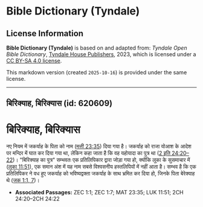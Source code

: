 # Bible Dictionary (Tyndale)

## License Information

**Bible Dictionary (Tyndale)** is based on and adapted from: _Tyndale Open Bible Dictionary_, [Tyndale House Publishers](https://tyndaleopenresources.com/), 2023, which is licensed under a [CC BY-SA 4.0 license](https://creativecommons.org/licenses/by-sa/4.0/legalcode.en).

This markdown version (created `2025-10-16`) is provided under the same license.



--------------------------------

## बिरिक्याह, बिरिक्यास (id: 620609)

बिरिक्याह, बिरिक्यास
====================

नए नियम में जकर्याह के पिता को नाम ([मत्ती 23:35](https://ref.ly/Matt23:35)) दिया गया है। जकर्याह को राजा योआश के आदेश पर मन्दिर में घात कर दिया गया था, लेकिन कहा जाता है कि वह यहोयादा का पुत्र था ([2 इति 24:20–22](https://ref.ly/2Chr24:20-2Chr24:22))। "बिरिक्याह का पुत्र" सम्भवतः एक प्रतिलिपिकार द्वारा जोड़ा गया हो, क्योंकि लूका के सुसमाचार में ([लूका 11:51](https://ref.ly/Luke11:51)), एक समान अंश में यह नाम सबसे विश्वसनीय हस्तलिपियों में नहीं आता है। सम्भव है कि एक प्रतिलिपिकर ने वध हुए जकर्याह को भविष्यद्वक्ता जकर्याह के साथ भ्रमित कर दिया हो, जिनके पिता बेरेक्याह थे ([जक 1:1, 7](https://ref.ly/Zech1:1,Zech1:7))।

* **Associated Passages:** ZEC 1:1; ZEC 1:7; MAT 23:35; LUK 11:51; 2CH 24:20–2CH 24:22

